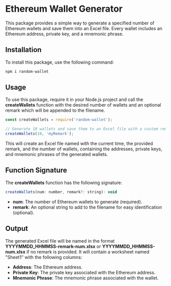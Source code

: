 # Ethereum Wallet Generator

This package provides a simple way to generate a specified number of Ethereum wallets and save them into an Excel file. Every wallet includes an Ethereum address, private key, and a mnemonic phrase.

## Installation

To install this package, use the following command:

```bash
npm i random-wallet
```
## Usage
To use this package, require it in your Node.js project and call the **createWallets** function with the desired number of wallets and an optional remark which will be appended to the filename.

```js
const createWallets = require('random-wallet');

// Generate 10 wallets and save them to an Excel file with a custom remark
createWallets(10, 'myRemark');
```
This will create an Excel file named with the current time, the provided remark, and the number of wallets, containing the addresses, private keys, and mnemonic phrases of the generated wallets.

## Function Signature
The **createWallets** function has the following signature:
```js
createWallets(num: number, remark?: string): void
```
* **num**: The number of Ethereum wallets to generate (required).
* **remark**: An optional string to add to the filename for easy identification (optional).

## Output
The generated Excel file will be named in the format **YYYYMMDD_HHMMSS-remark-num.xlsx** or **YYYYMMDD_HHMMSS-num.xlsx** if no remark is provided. It will contain a worksheet named "Sheet1" with the following columns:
* **Address**: The Ethereum address.
* **Private Key**: The private key associated with the Ethereum address.
* **Mnemonic Phrase**: The mnemonic phrase associated with the wallet.